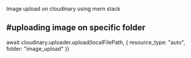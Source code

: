 Image upload on cloudinary using mern stack

#uploading image on specific folder
-------------------------------------------------
await cloudinary.uploader.upload(localFilePath, {
            resource_type: "auto",
            folder: "image_upload"
        }) 
